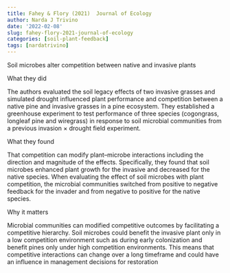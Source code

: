 ```yaml
---
title: Fahey & Flory (2021)  Journal of Ecology
author: Narda J Trivino
date: '2022-02-08'
slug: fahey-flory-2021-journal-of-ecology
categories: [soil-plant-feedback]
tags: [nardatrivino]
---
```


Soil microbes alter competition between native and invasive plants


What they did

The authors evaluated the soil legacy effects of two invasive grasses and simulated drought influenced plant performance and competition between a native pine and invasive grasses in a pine ecosystem. They established a greenhouse experiment to test performance of three species (cogongrass, longleaf pine and wiregrass) in response to soil microbial communities from a previous invasion × drought field experiment. 


What they found

That competition can modify plant–microbe interactions including the direction and magnitude of the effects. Specifically, they found that soil microbes enhanced plant growth for the invasive and decreased for the native species.
When evaluating the effect of soil microbes with plant competition, the microbial communities switched from positive to negative feedback for the invader and from negative to positive for the native species.

Why it matters

Microbial communities can modified competitive outcomes by facilitating a competitive hierarchy. Soil microbes could benefit the invasive plant only in a low competition environment such as during early colonization and benefit pines only under high competition environments. This means that competitive interactions can change over a long timeframe and could have an influence in management decisions for restoration




